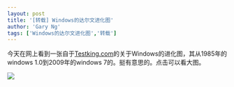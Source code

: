 ```yaml
---
layout: post
title: '[转载] Windows的达尔文进化图'
author: 'Gary Ng'
tags: ['Windows的达尔文进化图','转载']
---
```


今天在网上看到一张自于[Testking.com](http://testking.com/)的关于Windows的进化图，其从1985年的windows
1.0到2009年的windows 7的。挺有意思的。点击可以看大图。  
  
  
[![](http://3.bp.blogspot.com/-rB8pFwOu7DI/Tq_Au1kKOWI/AAAAAAAAAcQ/c0gHKMWXgao/s1600/W_600.jpg)](http://3.bp.blogspot.com/-rB8pFwOu7DI/Tq_Au1kKOWI/AAAAAAAAAcQ/c0gHKMWXgao/s1600/W_600.jpg)
  

